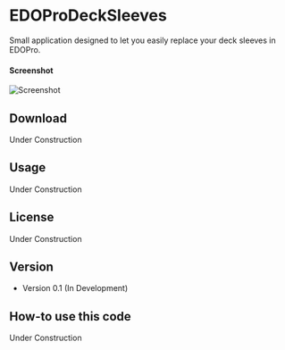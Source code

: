 # EDOProDeckSleeves
Small application designed to let you easily replace your deck sleeves in EDOPro.

#### Screenshot
![Screenshot](https://i.imgur.com/bbKWt2f.png)

## Download
Under Construction

## Usage
Under Construction

## License 
Under Construction

## Version 
* Version 0.1 (In Development)

## How-to use this code
Under Construction
